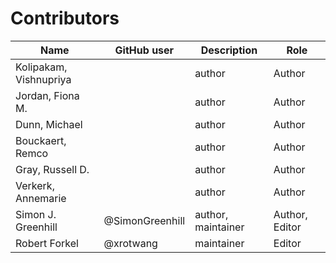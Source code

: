 # Contributors

Name                           | GitHub user | Description | Role
---                            | ---         | --- | ---
Kolipakam, Vishnupriya         |  | author | Author
Jordan, Fiona M.               |  | author | Author
Dunn, Michael                  |  | author | Author
Bouckaert, Remco               |  | author | Author
Gray, Russell D.               |  | author | Author
Verkerk, Annemarie             |  | author | Author
Simon J. Greenhill             | @SimonGreenhill | author, maintainer | Author, Editor
Robert Forkel          | @xrotwang |maintainer | Editor

